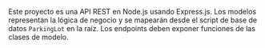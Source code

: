 <!-- Use this file to provide workspace-specific custom instructions to Copilot. For more details, visit https://code.visualstudio.com/docs/copilot/copilot-customization#_use-a-githubcopilotinstructionsmd-file -->

Este proyecto es una API REST en Node.js usando Express.js. Los modelos representan la lógica de negocio y se mapearán desde el script de base de datos `ParkingLot` en la raíz. Los endpoints deben exponer funciones de las clases de modelo.
